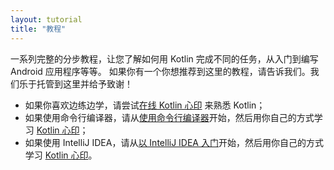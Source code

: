 ```yaml
---
layout: tutorial
title: "教程"
---
```


一系列完整的分步教程，让您了解如何用 Kotlin 完成不同的任务，从入门到编写 Android 应用程序等等。
如果你有一个你想推荐到这里的教程，请告诉我们。我们乐于托管到这里并给予致谢！

* 如果你喜欢边练边学，请尝试[在线 Kotlin 心印](https://play.kotlinlang.org/koans) 来熟悉 Kotlin；
* 如果使用命令行编译器，请从[使用命令行编译器](command-line.html)开始，然后用你自己的方式学习 [Kotlin 心印](koans.html)；
* 如果使用 IntelliJ IDEA，请从[以 IntelliJ IDEA 入门](getting-started.html)开始，然后用你自己的方式学习 [Kotlin 心印](koans.html)。

